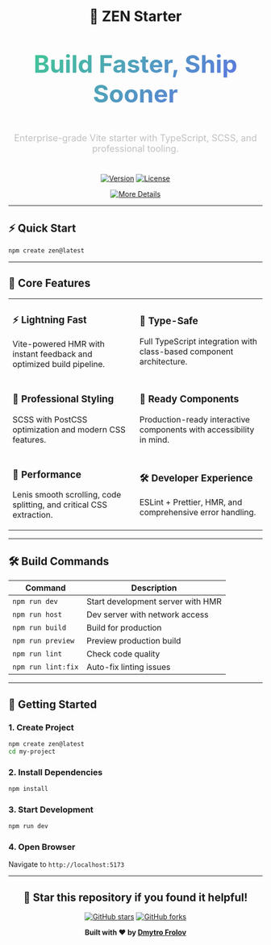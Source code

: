 <div align="center">

# 🚀 ZEN Starter

<div style="background: linear-gradient(135deg, #3ecf8e 0%, #6366f1 100%); -webkit-background-clip: text; -webkit-text-fill-color: transparent; background-clip: text; font-size: 48px; font-weight: 800; margin: 20px 0;">

**Build Faster, Ship Sooner**

</div>

<div style="color: #c0c0c0; font-size: 18px; margin-bottom: 40px; max-width: 600px; margin-left: auto; margin-right: auto;">

Enterprise-grade Vite starter with TypeScript, SCSS, and professional tooling.

</div>

[![Version](https://img.shields.io/badge/Version-1.6.0-3ecf8e?style=for-the-badge)](https://github.com/dmitry-conquer/zen-starter)
[![License](https://img.shields.io/badge/License-MIT-3ecf8e?style=for-the-badge)](https://github.com/dmitry-conquer/zen-starter/blob/main/LICENSE)

[![More Details](https://img.shields.io/badge/🌐_More_Details-3ecf8e?style=for-the-badge&logo=netlify&logoColor=white)](https://zen-starter.netlify.app/)

</div>

---

## ⚡ Quick Start

```bash
npm create zen@latest
```

---

## 🎯 Core Features

<table>
<tr>
<td width="50%">

### ⚡ Lightning Fast
Vite-powered HMR with instant feedback and optimized build pipeline.

</td>
<td width="50%">

### 🔧 Type-Safe
Full TypeScript integration with class-based component architecture.

</td>
</tr>
<tr>
<td>

### 🎨 Professional Styling
SCSS with PostCSS optimization and modern CSS features.

</td>
<td>

### 🧩 Ready Components
Production-ready interactive components with accessibility in mind.

</td>
</tr>
<tr>
<td>

### 🚀 Performance
Lenis smooth scrolling, code splitting, and critical CSS extraction.

</td>
<td>

### 🛠️ Developer Experience
ESLint + Prettier, HMR, and comprehensive error handling.

</td>
</tr>
</table>

---

## 🛠️ Build Commands

| Command | Description |
|---------|-------------|
| `npm run dev` | Start development server with HMR |
| `npm run host` | Dev server with network access |
| `npm run build` | Build for production |
| `npm run preview` | Preview production build |
| `npm run lint` | Check code quality |
| `npm run lint:fix` | Auto-fix linting issues |

---

## 🚀 Getting Started

### 1. Create Project
```bash
npm create zen@latest
cd my-project
```

### 2. Install Dependencies
```bash
npm install
```

### 3. Start Development
```bash
npm run dev
```

### 4. Open Browser
Navigate to `http://localhost:5173`

---

<div align="center">

## 🌟 Star this repository if you found it helpful!

[![GitHub stars](https://img.shields.io/github/stars/dmitry-conquer/zen-starter?style=social)](https://github.com/dmitry-conquer/zen-starter)
[![GitHub forks](https://img.shields.io/github/forks/dmitry-conquer/zen-starter?style=social)](https://github.com/dmitry-conquer/zen-starter)

**Built with ❤️ by [Dmytro Frolov](https://github.com/dmitry-conquer)**

</div>